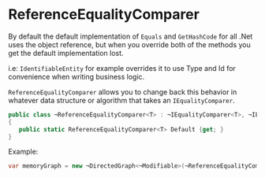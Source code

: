 
# ReferenceEqualityComparer

By default the default implementation of `Equals` and `GetHashCode` for all .Net uses the object reference, but when you override both of the methods you get the default implementation lost.

i.e: `IdentifiableEntity` for example overrides it to use Type and Id for convenience when writing business logic.

`ReferenceEqualityComparer` allows you to change back this behavior in whatever data structure or algorithm that takes an `IEqualityComparer`.    

```C#
public class ¬ReferenceEqualityComparer<T> : ¬IEqualityComparer<T>, ¬IEqualityComparer where T : class
{
   public static ReferenceEqualityComparer<T> Default {get; }
}
```

Example: 

```C#
var memoryGraph = new ¬DirectedGraph<¬Modifiable>(¬ReferenceEqualityComparer<¬Modifiable>.Default);
```